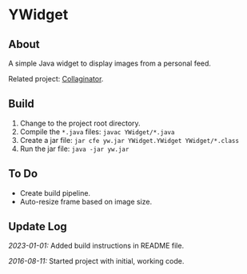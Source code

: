# YWidget

## About

A simple Java widget to display images from a personal feed.

Related project: [Collaginator](https://github.com/andreburto/Collaginator).

## Build

1. Change to the project root directory.
2. Compile the `*.java` files: `javac YWidget/*.java`
3. Create a jar file: `jar cfe yw.jar YWidget.YWidget YWidget/*.class`
4. Run the jar file: `java -jar yw.jar`

## To Do

* Create build pipeline.
* Auto-resize frame based on image size.

## Update Log

*2023-01-01:* Added build instructions in README file.

*2016-08-11:* Started project with initial, working code.